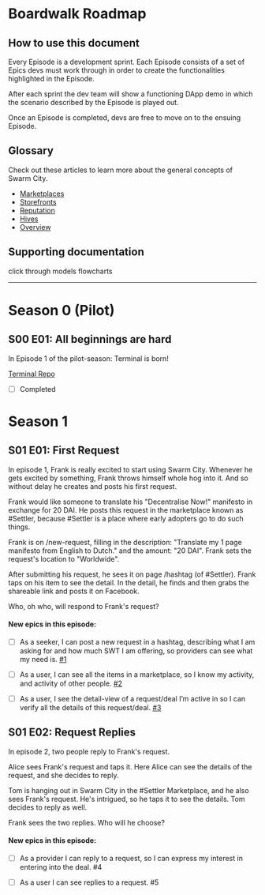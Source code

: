 # Boardwalk Roadmap

## How to use this document
Every Episode is a development sprint. Each Episode consists of a set of Epics devs must work through in order to create the functionalities highlighted in the Episode.

After each sprint the dev team will show a functioning DApp demo in which the scenario described by the Episode is played out.

Once an Episode is completed, devs are free to move on to the ensuing Episode.

## Glossary
Check out these articles to learn more about the general concepts of Swarm City.

- [Marketplaces](https://press.swarm.city/hashtags-revisited-694a7c9ff7a4)
- [Storefronts](https://press.swarm.city/storefront-15f4c2a28d6f)
- [Reputation](https://press.swarm.city/blockchain-reputation-promoting-good-actors-in-a-free-society-8f6117069cde)
- [Hives](https://press.swarm.city/hives-f4845639eccf)
- [Overview](https://thisis.swarm.city/)

## Supporting documentation

click through models
flowcharts
___

# Season 0 (Pilot)

## S00 E01: All beginnings are hard

In Episode 1 of the pilot-season: Terminal is born! 

[Terminal Repo](https://github.com/swarmcity/terminal-)
- [ ] Completed

# Season 1

## S01 E01: First Request

In episode 1, Frank is really excited to start using Swarm City. Whenever he gets excited by something, Frank throws himself whole hog into it. And so without delay he creates and posts his first request.

Frank would like someone to translate his "Decentralise Now!" manifesto in exchange for 20 DAI. He posts this request in the marketplace known as #Settler, because #Settler is a place where early adopters go to do such things.

Frank is on /new-request, filling in the description: "Translate my 1 page manifesto from English to Dutch." and the amount: "20 DAI". Frank sets the request's location to "Worldwide". 

After submitting his request, he sees it on page /hashtag (of #Settler). Frank taps on his item to see the detail. In the detail, he finds and then grabs the shareable link and posts it on Facebook.

Who, oh who, will respond to Frank's request?

#### New epics in this episode:
- [ ] As a seeker, I can post a new request in a hashtag, describing what I am asking for and how much SWT I am offering,  so providers can see what my need is. [#1](https://github.com/swarmcity/boardwalk-ts/issues/1)


- [ ] As a user, I can see all the items in a marketplace, so I know my activity, and activity of other people. [#2](https://github.com/swarmcity/boardwalk-ts/issues/2)


- [ ] As a user, I see the detail-view of a request/deal I’m active in so I can verify all the details of this request/deal. [#3](https://github.com/swarmcity/boardwalk-ts/issues/3)


## S01 E02: Request Replies

In episode 2, two people reply to Frank's request.

Alice sees Frank's request and taps it. Here Alice can see the details of the request, and she decides to reply.

Tom is hanging out in Swarm City in the #Settler Marketplace, and he also sees Frank's request. He's intrigued, so he taps it to see the details. Tom decides to reply as well. 

Frank sees the two replies. Who will he choose?

#### New epics in this episode:
- [ ] As a provider I can reply to a request, so I can express my interest in entering into the deal. #4

- [ ] As a user I can see replies to a request. #5

